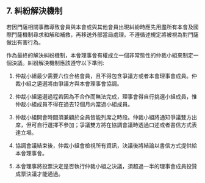 ## 7. 糾紛解決機制

若因門薩相關事務導致會員與本會或與其他會員出現糾紛時應先用盡所有本會及國際門薩機制尋求和解和補救，再移送外部當局處理。不遵循述規定將被視為對門薩做出有害行為。

作為最終的解決糾紛機制，本會理事會有權成立一個非常態性的仲裁小組來制定一個決議。糾紛解決機制應該遵守以下準則:

1. 仲裁小組最少需要六位合格會員，且不得包含爭議方或者本會理事會成員。仲裁小組之遴選將由爭議方與本會理事會協調。

2. 仲裁小組遴選過程若因為不合作而無法完成，理事會得自行挑選小組成員，惟仲裁小組成員不得在過去12個月内當過小組成員。

3. 仲裁小組開會時間須兼顧於全員皆能列席之時段。仲裁小組將通知爭議雙方出席，但可自行選擇不參加；爭議雙方將在協調會議時透過口述或者書信方式表達立場。

4. 協調會議結束後，仲裁小組會檢視所有資訊，決議後將結論以書信方式提供給本會理事會。

5. 本會理事將投票決定是否執行仲裁小組之決議，須超過一半的理事會成員投贊成票決議才能通過。



